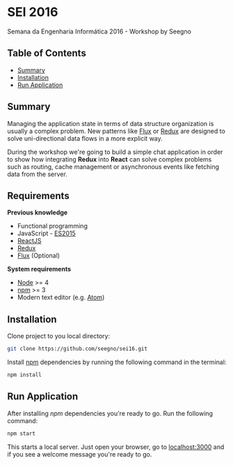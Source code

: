 # SEI 2016

Semana da Engenharia Informática 2016 - Workshop by Seegno

## Table of Contents
 - [Summary](https://github.com/seegno/sei16#summary)
 - [Installation](https://github.com/seegno/sei16#installation)
 - [Run Application](https://github.com/seegno/sei16#run-application)

## Summary

Managing the application state in terms of data structure organization is usually a complex problem. New patterns like [Flux](https://facebook.github.io/flux/) or [Redux](http://rackt.org/redux/docs/introduction/) are designed to solve uni-directional data flows in a more explicit way.

During the workshop we're going to build a simple chat application in order to show how integrating **Redux** into **React** can solve complex problems such as routing, cache management or asynchronous events like fetching data from the server.

## Requirements

**Previous knowledge**
- Functional programming
- JavaScript - [ES2015](https://babeljs.io/docs/learn-es2015/)
- [ReactJS](https://facebook.github.io/react/docs/getting-started.html)
- [Redux](http://redux.js.org/)
- [Flux](https://facebook.github.io/flux/docs/overview.html#content) (Optional)

**System requirements**
- [Node](https://nodejs.org/en/) >= 4
- [npm](https://www.npmjs.com/) >= 3
- Modern text editor (e.g. [Atom](https://atom.io/))

## Installation

Clone project to you local directory:

```sh
git clone https://github.com/seegno/sei16.git
```

Install [npm](https://www.npmjs.com/) dependencies by running the following command in the terminal:

```sh
npm install
```

## Run Application

After installing _npm_ dependencies you're ready to go. Run the following command:

```sh
npm start
```

This starts a local server. Just open your browser, go to [localhost:3000](http://localhost:3000) and if you see a welcome message you're ready to go.
